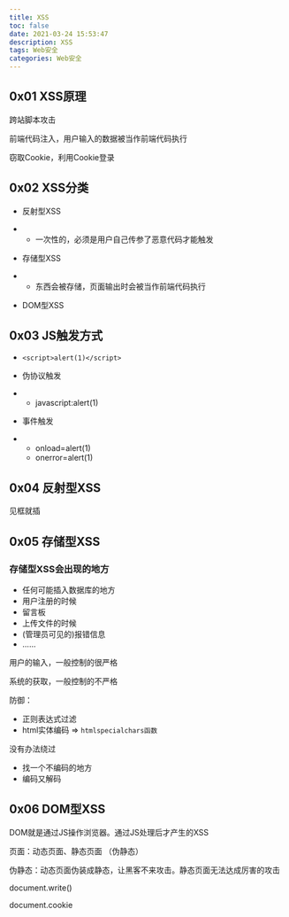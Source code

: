 ```yaml
---
title: XSS
toc: false
date: 2021-03-24 15:53:47
description: XSS
tags: Web安全
categories: Web安全
---
```


## 0x01 XSS原理

跨站脚本攻击

前端代码注入，用户输入的数据被当作前端代码执行

窃取Cookie，利用Cookie登录

## 0x02 XSS分类

- 反射型XSS

- - 一次性的，必须是用户自己传参了恶意代码才能触发

- 存储型XSS

- - 东西会被存储，页面输出时会被当作前端代码执行

- DOM型XSS

## 0x03 JS触发方式

- `<script>alert(1)</script>` 

- 伪协议触发

- - javascript:alert(1)

- 事件触发

- - onload=alert(1)
  - onerror=alert(1)

## 0x04 反射型XSS

见框就插

## 0x05 存储型XSS

### 存储型XSS会出现的地方

- 任何可能插入数据库的地方
- 用户注册的时候
- 留言板
- 上传文件的时候
- (管理员可见的)报错信息
- ......

用户的输入，一般控制的很严格

系统的获取，一般控制的不严格

防御：

- 正则表达式过滤
- html实体编码 => `htmlspecialchars函数` 

没有办法绕过

- 找一个不编码的地方
- 编码又解码

## 0x06 DOM型XSS

DOM就是通过JS操作浏览器。通过JS处理后才产生的XSS

页面：动态页面、静态页面 （伪静态）

伪静态：动态页面伪装成静态，让黑客不来攻击。静态页面无法达成厉害的攻击

document.write()

document.cookie